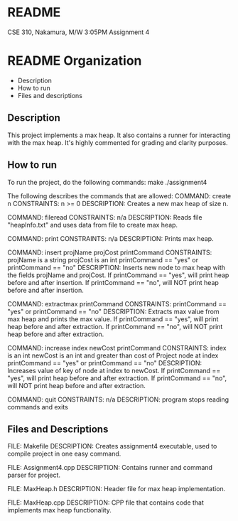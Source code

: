 # README
CSE 310, Nakamura, M/W 3:05PM
Assignment 4

# README Organization
- Description
- How to run
- Files and descriptions

## Description
This project implements a max heap. It also contains a runner for interacting
with the max heap. It's highly commented for grading and clarity purposes.

## How to run 
To run the project, do the following commands:
make
./assignment4

The following describes the commands that are allowed:
COMMAND:     create n
CONSTRAINTS: n >= 0
DESCRIPTION: Creates a new max heap of size n.

COMMAND:     fileread
CONSTRAINTS: n/a
DESCRIPTION: Reads file "heapInfo.txt" and uses data from file to create max heap.

COMMAND:     print
CONSTRAINTS: n/a
DESCRIPTION: Prints max heap.

COMMAND:     insert projName projCost printCommand
CONSTRAINTS: projName is a string
	     projCost is an int
	     printCommand == "yes" or printCommand == "no"
DESCRIPTION: Inserts new node to max heap with the fields projName and projCost.
	     If printCommand == "yes", will print heap before and after insertion.
	     If printCommand == "no", will NOT print heap before and after insertion.

COMMAND:     extractmax printCommand
CONSTRAINTS: printCommand == "yes" or printCommand == "no"
DESCRIPTION: Extracts max value from max heap and prints the max value.
	     If printCommand == "yes", will print heap before and after extraction.
	     If printCommand == "no", will NOT print heap before and after extraction.

COMMAND:     increase index newCost printCommand
CONSTRAINTS: index is an int
             newCost is an int and greater than cost of Project node at index
       	     printCommand == "yes" or printCommand == "no"
DESCRIPTION: Increases value of key of node at index to newCost.
	     If printCommand == "yes", will print heap before and after extraction.
	     If printCommand == "no", will NOT print heap before and after extraction.

COMMAND:     quit
CONSTRAINTS: n/a
DESCRIPTION: program stops reading commands and exits

## Files and Descriptions
FILE:        Makefile
DESCRIPTION: Creates assignment4 executable, used to compile project in one easy command.

FILE:        Assignment4.cpp
DESCRIPTION: Contains runner and command parser for project.

FILE:        MaxHeap.h
DESCRIPTION: Header file for max heap implementation.

FILE:        MaxHeap.cpp
DESCRIPTION: CPP file that contains code that implements max heap functionality.
